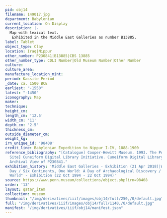 ```yaml
---
pid: obj14
filename: 149017.jpg
department: Babylonian
current_location: On Display
description: |-
  Map with lexical text.
   Exhibited in the Middle East Galleries as number B13885.
label: Tablet
object_type: Clay
location: Iraq|Nippur
other_number: P230841|B13885|CBS 13885
other_number_type: CDLI Number|Old Museum Number|Other Number
culture:
culture_area:
manufacture_location_mint:
period: Kassite Period
_date: ca. 1500 BCE
earliest: "-1550"
latest: "-1450"
iconography: Map
maker:
technique:
height_cm:
length_cm: '12.5'
width_cm: '11'
depth_cm: '2.5'
thickness_cm:
outside_diameter_cm:
weight_kg:
irn_unique_id: '98408'
credit_line: Babylonian Expedition to Nippur I-IV, 1888-1900
reference_bibliography: "[Catalogue] Cooper-Hewitt Museum. 1993. The Power of Maps.|[Web
  Site] Cuneiform Digital Library Initiative. Cuneiform Digital Library Initiative:
  Archival View of P230841."
exhibition_history: 'Middle East Galleries - Exhibition (21 Apr 2018)|World Culture
  Day / Six Continents, One World: A Day of Archaeological Discovery / "What in the
  World" - Exhibition (22 Oct 1994 - 22 Oct 1994)'
source: https://www.penn.museum/collections/object.php?irn=98408
order: '13'
layout: qatar_item
collection: museum
thumbnail: "/img/derivatives/iiif/images/obj14/full/250,/0/default.jpg"
full: "/img/derivatives/iiif/images/obj14/full/1140,/0/default.jpg"
manifest: "/img/derivatives/iiif/obj14/manifest.json"
---
```

